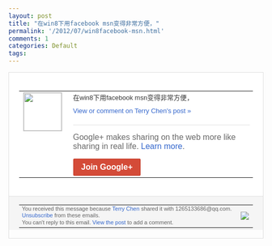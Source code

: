 ```yaml
---
layout: post
title: "在win8下用facebook msn变得非常方便，"
permalink: '/2012/07/win8facebook-msn.html'
comments: 1
categories: Default
tags: 
---
```

<div style="border:solid 1px #dfdfdf;color:#686868;font:13px Arial"><div style="background-color:#fff;padding:20px;"><table cellpadding="0" cellspacing="0"><tr><td style="padding-right:15px;vertical-align:top"><a href="https://plus.google.com/_/notifications/emlink?emrecipient=109554455967099403328&amp;emid=CKifiZDPlLECFU4O5QodVwQAAA&amp;path=%2F108643996575278738906&amp;dt=1342112620765&amp;uob=8"><img height="75" src="https://lh3.googleusercontent.com/-KKRGTyJ5Bl0/AAAAAAAAAAI/AAAAAAAAEEY/jllxqER5dCk/s75-c-k-a/photo.jpg" style="border:solid 1px #cccccc;" width="75"/></a></td><td style="width:578px;color:#333;font:13px Arial;vertical-align:top;"><div style="padding-bottom:10px">在win8下用facebook msn变得非常方便，</div><a href="https://plus.google.com/_/notifications/emlink?emrecipient=109554455967099403328&amp;emid=CKifiZDPlLECFU4O5QodVwQAAA&amp;path=%2F108643996575278738906%2Fposts%2Fgg4Lek81Tq2%3Fgpinv%3DAMIXal9w2zY_flJfDXv9IF95anfEjaOjasG3TnQjNFFfwv5dCs_VU_RpqjbFbRuW24NCrmWAM32hAGambIvjOvnPyevdJH5d499aRt1v9XC4MutbefI9iQ4&amp;dt=1342112620765&amp;uob=8" style="color:#3366CC;text-decoration:none;">View or comment on Terry Chen's post »</a><div style="margin-top:20px;border-top:solid 1px #dfdfdf"><div style="padding:15px 0;color:#686868;font:16px Arial;">Google+ makes sharing on the web more like sharing in real life. <a href="http://www.google.com/+/learnmore/" style="color:#3366CC;text-decoration:none;">Learn more</a>.</div><a href="https://plus.google.com/_/notifications/emlink?emrecipient=109554455967099403328&amp;emid=CKifiZDPlLECFU4O5QodVwQAAA&amp;path=%2F%3Fgpinv%3DAMIXal9w2zY_flJfDXv9IF95anfEjaOjasG3TnQjNFFfwv5dCs_VU_RpqjbFbRuW24NCrmWAM32hAGambIvjOvnPyevdJH5d499aRt1v9XC4MutbefI9iQ4&amp;dt=1342112620765&amp;uob=8" style="display:inline-block;padding:7px 15px;background-color:#d44b38; color:#fff;font-size:16px; font-weight:bold;border-radius:2px;-webkit-border-radius:2px; -moz-border-radius:2px;border:solid 1px #c43b28; white-space:nowrap;text-decoration:none">Join Google+</a></div></td></tr></table></div><div style="border-top:solid 1px #dfdfdf;padding:0 20px; background-color:#f5f5f5"><table cellpadding="0" cellspacing="0" style="height:50px"><tbody><tr><td style="vertical-align:middle;width:100%; color:#636363;font:11px Arial; line-height:120%">You received this message because <a href="https://plus.google.com/_/notifications/emlink?emrecipient=109554455967099403328&amp;emid=CKifiZDPlLECFU4O5QodVwQAAA&amp;path=%2F108643996575278738906%3Fgpinv%3DAMIXal9w2zY_flJfDXv9IF95anfEjaOjasG3TnQjNFFfwv5dCs_VU_RpqjbFbRuW24NCrmWAM32hAGambIvjOvnPyevdJH5d499aRt1v9XC4MutbefI9iQ4&amp;dt=1342112620765&amp;uob=8" style="color:#3366CC;text-decoration:none;">Terry Chen</a> shared it with 1265133686@qq.com. <a href="https://plus.google.com/_/notifications/emlink?emrecipient=109554455967099403328&amp;emid=CKifiZDPlLECFU4O5QodVwQAAA&amp;path=%2F_%2Fnonplus%2Femailsettings%3Fgpinv%3DAMIXal9w2zY_flJfDXv9IF95anfEjaOjasG3TnQjNFFfwv5dCs_VU_RpqjbFbRuW24NCrmWAM32hAGambIvjOvnPyevdJH5d499aRt1v9XC4MutbefI9iQ4%26est%3DADH5u8WDzVe4Q14tR61M-6cmWY-EtGdL-ADRwATk_QqLFTJy5gS23Tq6zNAY5njsd_1GICSjEqbV8r6XpBiu1YAL2eSpDk9iy6gnvEQqdxKjUxImdErHbvD6dtS9LOH0Ib2CABsvC0U1&amp;dt=1342112620765&amp;uob=8" style="color:#3366CC;text-decoration:none;">Unsubscribe</a> from these emails.<br/>You can't reply to this email. <a href="https://plus.google.com/_/notifications/emlink?emrecipient=109554455967099403328&amp;emid=CKifiZDPlLECFU4O5QodVwQAAA&amp;path=%2F108643996575278738906%2Fposts%2Fgg4Lek81Tq2%3Fgpinv%3DAMIXal9w2zY_flJfDXv9IF95anfEjaOjasG3TnQjNFFfwv5dCs_VU_RpqjbFbRuW24NCrmWAM32hAGambIvjOvnPyevdJH5d499aRt1v9XC4MutbefI9iQ4&amp;dt=1342112620765&amp;uob=8" style="color:#3366CC;text-decoration:none;">View the post</a> to add a comment.<br/></td><td><img src="https://ssl.gstatic.com/s2/oz/images/notifications/logo/google-plus-6617a72bb36cc548861652780c9e6ff1.png"/></td></tr></tbody></table></div></div>